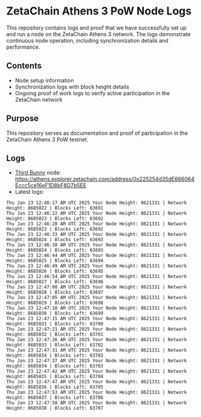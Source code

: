 # ZetaChain Athens 3 PoW Node Logs
This repository contains logs and proof that we have successfully set up and run a node on the ZetaChain Athens 3 network. The logs demonstrate continuous node operation, including synchronization details and performance.

## Contents
- Node setup information
- Synchronization logs with block height details
- Ongoing proof of work logs to verify active participation in the ZetaChain network

## Purpose
This repository serves as documentation and proof of participation in the ZetaChain Athens 3 PoW testnet.

## Logs

- [Third Bunny](https://thirdbunny.xyz/) node: https://athens.explorer.zetachain.com/address/0x225254d35dE666064Eccc5ce16eF1D8bF8D7b5EE
- Latest logs:
```
Thu Jan 23 12:46:17 AM UTC 2025 Your Node Height: 8621331 | Network Height: 8685022 | Blocks Left: 63691
Thu Jan 23 12:46:22 AM UTC 2025 Your Node Height: 8621331 | Network Height: 8685023 | Blocks Left: 63692
Thu Jan 23 12:46:28 AM UTC 2025 Your Node Height: 8621331 | Network Height: 8685023 | Blocks Left: 63692
Thu Jan 23 12:46:33 AM UTC 2025 Your Node Height: 8621331 | Network Height: 8685024 | Blocks Left: 63693
Thu Jan 23 12:46:38 AM UTC 2025 Your Node Height: 8621331 | Network Height: 8685024 | Blocks Left: 63693
Thu Jan 23 12:46:44 AM UTC 2025 Your Node Height: 8621331 | Network Height: 8685025 | Blocks Left: 63694
Thu Jan 23 12:46:49 AM UTC 2025 Your Node Height: 8621331 | Network Height: 8685026 | Blocks Left: 63695
Thu Jan 23 12:46:54 AM UTC 2025 Your Node Height: 8621331 | Network Height: 8685027 | Blocks Left: 63696
Thu Jan 23 12:47:00 AM UTC 2025 Your Node Height: 8621331 | Network Height: 8685028 | Blocks Left: 63697
Thu Jan 23 12:47:05 AM UTC 2025 Your Node Height: 8621331 | Network Height: 8685029 | Blocks Left: 63698
Thu Jan 23 12:47:10 AM UTC 2025 Your Node Height: 8621331 | Network Height: 8685030 | Blocks Left: 63699
Thu Jan 23 12:47:15 AM UTC 2025 Your Node Height: 8621331 | Network Height: 8685031 | Blocks Left: 63700
Thu Jan 23 12:47:21 AM UTC 2025 Your Node Height: 8621331 | Network Height: 8685032 | Blocks Left: 63701
Thu Jan 23 12:47:26 AM UTC 2025 Your Node Height: 8621331 | Network Height: 8685033 | Blocks Left: 63702
Thu Jan 23 12:47:31 AM UTC 2025 Your Node Height: 8621331 | Network Height: 8685034 | Blocks Left: 63703
Thu Jan 23 12:47:37 AM UTC 2025 Your Node Height: 8621331 | Network Height: 8685034 | Blocks Left: 63703
Thu Jan 23 12:47:42 AM UTC 2025 Your Node Height: 8621331 | Network Height: 8685035 | Blocks Left: 63704
Thu Jan 23 12:47:47 AM UTC 2025 Your Node Height: 8621331 | Network Height: 8685036 | Blocks Left: 63705
Thu Jan 23 12:47:53 AM UTC 2025 Your Node Height: 8621331 | Network Height: 8685037 | Blocks Left: 63706
Thu Jan 23 12:47:58 AM UTC 2025 Your Node Height: 8621331 | Network Height: 8685038 | Blocks Left: 63707
```

